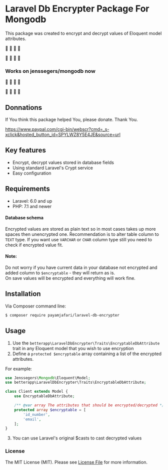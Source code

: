 # Laravel Db Encrypter Package For Mongodb

This package was created to encrypt and decrypt values of Eloquent model attributes.

&#x1F537; &#x1F537; &#x1F537; &#x1F537;

&#x1F537; &#x1F537; &#x1F537; &#x1F537; 

### Works on jenssegers/mongodb now

&#x1F537; &#x1F537; &#x1F537; &#x1F537;

&#x1F537; &#x1F537; &#x1F537; &#x1F537;

## Donnations
If You think this package helped You, please donate. Thank You.

https://www.paypal.com/cgi-bin/webscr?cmd=_s-xclick&hosted_button_id=SPYLWZ8Y5E4JE&source=url

## Key features

* Encrypt, decrypt values stored in database fields
* Using standard Laravel's Crypt service
* Easy configuration

## Requirements

* Laravel: 6.0 and up
* PHP: 7.1 and newer

#### Database schema

Encrypted values are stored as plain text so in most cases takes up more spaces then unencrypted one.
Recommendation is to alter table column to `TEXT` type.
If you want use `VARCHAR` or `CHAR` column type still you need to check if encrypted value fit.

#### Note:
Do not worry if you have current data in your database not encrypted and added column to `$encryptable`  - they will return as is.    
On save values will be encrypted and everything will work fine.

## Installation

Via Composer command line:

```bash
$ composer require payamjafari/laravel-db-encrypter
```

## Usage

1. Use the `betterapp\LaravelDbEncrypter\Traits\EncryptableDbAttribute` trait in any Eloquent model that you wish to use encryption
2. Define a `protected $encryptable` array containing a list of the encrypted attributes.

For example:

```php
use Jenssegers\Mongodb\Eloquent\Model;
use betterapp\LaravelDbEncrypter\Traits\EncryptableDbAttribute;

class Client extends Model {
    use EncryptableDbAttribute;

    /** @var array The attributes that should be encrypted/decrypted */
    protected array $encryptable = [
        'id_number', 
        'email',
    ];
}
```

3. You can use Laravel's original $casts to cast decrypted values

### License
The MIT License (MIT). Please see [License File](LICENSE.md) for more information.
